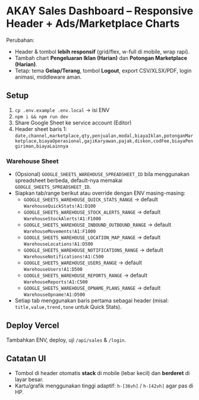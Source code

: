
# AKAY Sales Dashboard – Responsive Header + Ads/Marketplace Charts

Perubahan:
- Header & tombol **lebih responsif** (grid/flex, w-full di mobile, wrap rapi).
- Tambah chart **Pengeluaran Iklan (Harian)** dan **Potongan Marketplace (Harian)**.
- Tetap: tema **Gelap/Terang**, tombol **Logout**, export CSV/XLSX/PDF, login animasi, middleware aman.

## Setup
1) `cp .env.example .env.local` → isi ENV
2) `npm i && npm run dev`
3) Share Google Sheet ke service account (Editor)
4) Header sheet baris 1: `date,channel,marketplace,qty,penjualan,modal,biayaIklan,potonganMarketplace,biayaOperasional,gajiKaryawan,pajak,diskon,codFee,biayaPengiriman,biayaLainnya`

### Warehouse Sheet
- (Opsional) `GOOGLE_SHEETS_WAREHOUSE_SPREADSHEET_ID` bila menggunakan spreadsheet berbeda, default-nya memakai `GOOGLE_SHEETS_SPREADSHEET_ID`.
- Siapkan tab/range berikut atau override dengan ENV masing-masing:
  - `GOOGLE_SHEETS_WAREHOUSE_QUICK_STATS_RANGE` → default `WarehouseQuickStats!A1:D100`
  - `GOOGLE_SHEETS_WAREHOUSE_STOCK_ALERTS_RANGE` → default `WarehouseStockAlerts!A1:F1000`
  - `GOOGLE_SHEETS_WAREHOUSE_INBOUND_OUTBOUND_RANGE` → default `WarehouseMovements!A1:F1000`
  - `GOOGLE_SHEETS_WAREHOUSE_LOCATION_MAP_RANGE` → default `WarehouseLocations!A1:D500`
  - `GOOGLE_SHEETS_WAREHOUSE_NOTIFICATIONS_RANGE` → default `WarehouseNotifications!A1:C500`
  - `GOOGLE_SHEETS_WAREHOUSE_USERS_RANGE` → default `WarehouseUsers!A1:D500`
  - `GOOGLE_SHEETS_WAREHOUSE_REPORTS_RANGE` → default `WarehouseReports!A1:C500`
  - `GOOGLE_SHEETS_WAREHOUSE_OPNAME_PLANS_RANGE` → default `WarehouseOpname!A1:D500`
- Setiap tab menggunakan baris pertama sebagai header (misal: `title,value,trend,tone` untuk Quick Stats).

## Deploy Vercel
Tambahkan ENV, deploy, uji `/api/sales` & `/login`.

## Catatan UI
- Tombol di header otomatis **stack** di mobile (lebar kecil) dan **berderet** di layar besar.
- Kartu/grafik menggunakan tinggi adaptif: `h-[36vh]` / `h-[42vh]` agar pas di HP.
